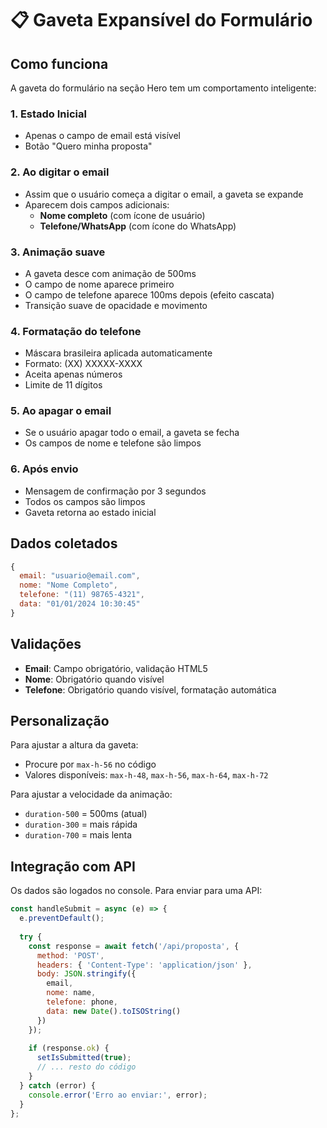 # 📋 Gaveta Expansível do Formulário

## Como funciona

A gaveta do formulário na seção Hero tem um comportamento inteligente:

### 1. Estado Inicial
- Apenas o campo de email está visível
- Botão "Quero minha proposta"

### 2. Ao digitar o email
- Assim que o usuário começa a digitar o email, a gaveta se expande
- Aparecem dois campos adicionais:
  - **Nome completo** (com ícone de usuário)
  - **Telefone/WhatsApp** (com ícone do WhatsApp)

### 3. Animação suave
- A gaveta desce com animação de 500ms
- O campo de nome aparece primeiro
- O campo de telefone aparece 100ms depois (efeito cascata)
- Transição suave de opacidade e movimento

### 4. Formatação do telefone
- Máscara brasileira aplicada automaticamente
- Formato: (XX) XXXXX-XXXX
- Aceita apenas números
- Limite de 11 dígitos

### 5. Ao apagar o email
- Se o usuário apagar todo o email, a gaveta se fecha
- Os campos de nome e telefone são limpos

### 6. Após envio
- Mensagem de confirmação por 3 segundos
- Todos os campos são limpos
- Gaveta retorna ao estado inicial

## Dados coletados

```javascript
{
  email: "usuario@email.com",
  nome: "Nome Completo",
  telefone: "(11) 98765-4321",
  data: "01/01/2024 10:30:45"
}
```

## Validações

- **Email**: Campo obrigatório, validação HTML5
- **Nome**: Obrigatório quando visível
- **Telefone**: Obrigatório quando visível, formatação automática

## Personalização

Para ajustar a altura da gaveta:
- Procure por `max-h-56` no código
- Valores disponíveis: `max-h-48`, `max-h-56`, `max-h-64`, `max-h-72`

Para ajustar a velocidade da animação:
- `duration-500` = 500ms (atual)
- `duration-300` = mais rápida
- `duration-700` = mais lenta

## Integração com API

Os dados são logados no console. Para enviar para uma API:

```javascript
const handleSubmit = async (e) => {
  e.preventDefault();
  
  try {
    const response = await fetch('/api/proposta', {
      method: 'POST',
      headers: { 'Content-Type': 'application/json' },
      body: JSON.stringify({
        email,
        nome: name,
        telefone: phone,
        data: new Date().toISOString()
      })
    });
    
    if (response.ok) {
      setIsSubmitted(true);
      // ... resto do código
    }
  } catch (error) {
    console.error('Erro ao enviar:', error);
  }
};
```
